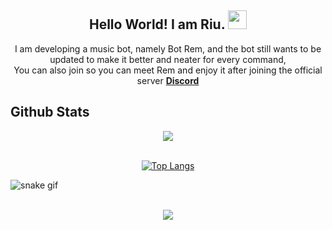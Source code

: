 <h2 align="center">
  Hello World! I am <strong>Riu</strong>. <img src="https://raw.githubusercontent.com/MartinHeinz/MartinHeinz/master/wave.gif" width="30px">
</h2>
<p align="center">
  I am developing a music bot, namely Bot Rem, and the bot still wants to be updated to make it better and neater for every command, </br> You can also join so you can meet Rem and enjoy it after joining the official server <strong> <a href="https://discord.gg/VA9BMv8Fzd">Discord</a></strong>
</br>

## Github Stats  
<div align="center"><img src="https://github-readme-stats.vercel.app/api?username=Riumaa&show_icons=true&count_private=true&hide_border=true" align="center" /></div>  

<br/>  

<div align="center">
<p><a href="https://github.com/Riumaa"><img src="https://github-readme-stats.vercel.app/api/top-langs/?username=Riumaa&amp;layout=compact" alt="Top Langs"></a></p></div>  

![snake gif](https://raw.githubusercontent.com/navaneethkm004/navaneethkm004/navaneethkm004-patch-2/snek.svg)
<div align="center">
  
<br/>  
<img src="https://komarev.com/ghpvc/?username=navaneethkm004&&style=flat-square" align="center" />
</div> 
<br/> 
